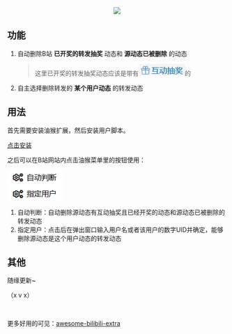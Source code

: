 <div align="center"><img src="https://socialify.git.ci/monSteRhhe/bilibili-dynamic-del/image?font=Inter&language=1&name=1&pattern=Plus&stargazers=1&theme=Light"/></div>

## 功能

1. 自动删除B站 **已开奖的转发抽奖** 动态和 **源动态已被删除** 的动态

   > 这里已开奖的转发抽奖动态应该是带有![互动抽奖按钮](./screenshots/icon.png)的

2. 自主选择删除转发的 **某个用户动态** 的转发动态

## 用法

首先需要安装油猴扩展，然后安装用户脚本。

[点击安装](https://raw.githubusercontent.com/monSteRhhe/bilibili-dynamic-del/main/bili-dynamic-autodel.user.js)

之后可以在B站网站内点击油猴菜单里的按钮使用：

![菜单按钮](./screenshots/menu.png)

1. 自动判断：自动删除源动态有互动抽奖且已经开奖的动态和源动态已被删除的转发动态
2. 指定用户：点击后在弹出窗口输入用户名或者该用户的数字UID并确定，能够删除源动态是这个用户动态的转发动态

## 其他

随缘更新~

（x v x）

​    

更多好用的可见：[awesome-bilibili-extra](https://github.com/HCLonely/awesome-bilibili-extra)
